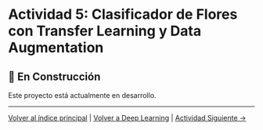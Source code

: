 # Actividad 5: Clasificador de Flores con Transfer Learning y Data Augmentation

## 🚧 En Construcción

Este proyecto está actualmente en desarrollo.

---

[Volver al índice principal](../../README.md) | [Volver a Deep Learning](../README.md) | [Actividad Siguiente →](../Actividad_6_CNN_Regularizacion/README.md)